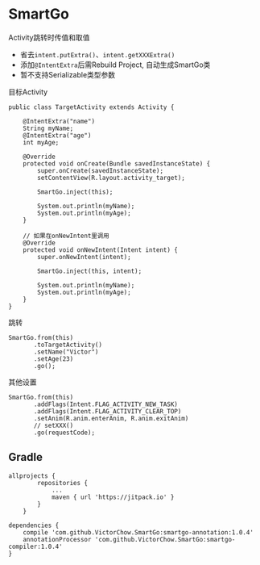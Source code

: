 # SmartGo
Activity跳转时传值和取值

* 省去`intent.putExtra()`、`intent.getXXXExtra()`
* 添加`@IntentExtra`后需Rebuild Project, 自动生成SmartGo类
* 暂不支持Serializable类型参数

目标Activity

```
public class TargetActivity extends Activity {

    @IntentExtra("name")
    String myName;
    @IntentExtra("age")
    int myAge;

    @Override
    protected void onCreate(Bundle savedInstanceState) {
        super.onCreate(savedInstanceState);
        setContentView(R.layout.activity_target);

        SmartGo.inject(this);

        System.out.println(myName);
        System.out.println(myAge);
    }

    // 如果在onNewIntent里调用
    @Override
    protected void onNewIntent(Intent intent) {
        super.onNewIntent(intent);

        SmartGo.inject(this, intent);

        System.out.println(myName);
        System.out.println(myAge);
    }
}

```
跳转

	SmartGo.from(this)
		   .toTargetActivity()
		   .setName("Victor")
		   .setAge(23)
		   .go();

其他设置

	SmartGo.from(this)
	       .addFlags(Intent.FLAG_ACTIVITY_NEW_TASK)
	       .addFlags(Intent.FLAG_ACTIVITY_CLEAR_TOP)
	       .setAnim(R.anim.enterAnim, R.anim.exitAnim)
	       // setXXX()
	       .go(requestCode);

## Gradle

```
allprojects {
		repositories {
			...
			maven { url 'https://jitpack.io' }
		}
	}
```

```
dependencies {
    compile 'com.github.VictorChow.SmartGo:smartgo-annotation:1.0.4'
    annotationProcessor 'com.github.VictorChow.SmartGo:smartgo-compiler:1.0.4'
}
```